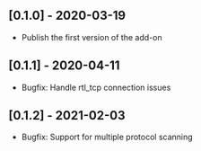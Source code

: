 ## [0.1.0] - 2020-03-19

- Publish the first version of the add-on

## [0.1.1] - 2020-04-11

- Bugfix: Handle rtl_tcp connection issues

## [0.1.2] - 2021-02-03

- Bugfix: Support for multiple protocol scanning 
